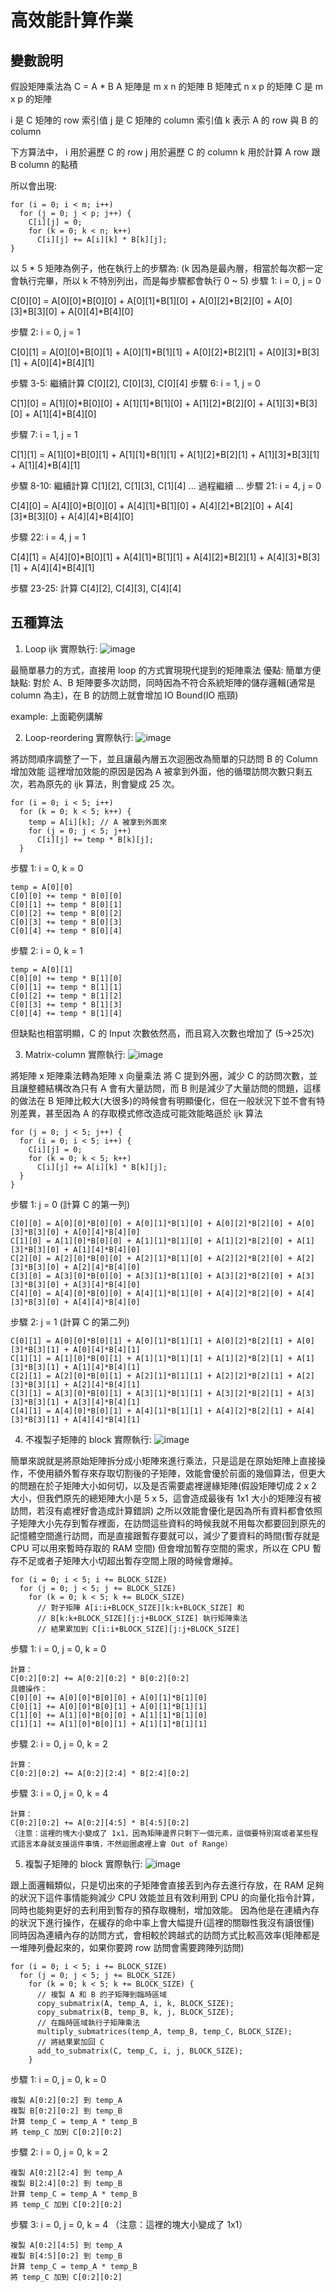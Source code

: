 # 高效能計算作業

## 變數說明
假設矩陣乘法為 C = A * B
A 矩陣是 m x n 的矩陣
B 矩陣式 n x p 的矩陣
C 是 m x p 的矩陣

i 是 C 矩陣的 row 索引值
j 是 C 矩陣的 column 索引值
k 表示 A 的 row 與 B 的 column

下方算法中， 
i 用於遍歷 C 的 row
j 用於遍歷 C 的 column
k 用於計算 A row 跟 B column 的點積

所以會出現:
```c++=
for (i = 0; i < m; i++)
  for (j = 0; j < p; j++) {
    C[i][j] = 0;
    for (k = 0; k < n; k++)
      C[i][j] += A[i][k] * B[k][j];
}
```

以 5 * 5 矩陣為例子，他在執行上的步驟為:
(k 因為是最內層，相當於每次都一定會執行完畢，所以 k 不特別列出，而是每步驟都會執行 0 ~ 5)
步驟 1: i = 0, j = 0

C[0][0] = A[0][0]*B[0][0] + A[0][1]*B[1][0] + A[0][2]*B[2][0] + A[0][3]*B[3][0] + A[0][4]*B[4][0]

步驟 2: i = 0, j = 1

C[0][1] = A[0][0]*B[0][1] + A[0][1]*B[1][1] + A[0][2]*B[2][1] + A[0][3]*B[3][1] + A[0][4]*B[4][1]

步驟 3-5: 繼續計算 C[0][2], C[0][3], C[0][4]
步驟 6: i = 1, j = 0

C[1][0] = A[1][0]*B[0][0] + A[1][1]*B[1][0] + A[1][2]*B[2][0] + A[1][3]*B[3][0] + A[1][4]*B[4][0]

步驟 7: i = 1, j = 1

C[1][1] = A[1][0]*B[0][1] + A[1][1]*B[1][1] + A[1][2]*B[2][1] + A[1][3]*B[3][1] + A[1][4]*B[4][1]

步驟 8-10: 繼續計算 C[1][2], C[1][3], C[1][4]
... 過程繼續 ...
步驟 21: i = 4, j = 0

C[4][0] = A[4][0]*B[0][0] + A[4][1]*B[1][0] + A[4][2]*B[2][0] + A[4][3]*B[3][0] + A[4][4]*B[4][0]

步驟 22: i = 4, j = 1

C[4][1] = A[4][0]*B[0][1] + A[4][1]*B[1][1] + A[4][2]*B[2][1] + A[4][3]*B[3][1] + A[4][4]*B[4][1]

步驟 23-25: 計算 C[4][2], C[4][3], C[4][4]

## 五種算法
1. Loop ijk
實際執行:
![image](https://hackmd.io/_uploads/Hy-6HUTJye.png)

最簡單暴力的方式，直接用 loop 的方式實現現代提到的矩陣乘法
優點: 簡單方便
缺點: 對於 A、B 矩陣要多次訪問，同時因為不符合系統矩陣的儲存邏輯(通常是 column 為主)，在 B 的訪問上就會增加 IO Bound(IO 瓶頸)

example: 上面範例講解

2. Loop-reordering
實際執行:
![image](https://hackmd.io/_uploads/ryrNU8akyl.png)

將訪問順序調整了一下，並且讓最內層五次迴圈改為簡單的只訪問 B 的 Column 增加效能
這裡增加效能的原因是因為 A 被拿到外面，他的循環訪問次數只剩五次，若為原先的 ijk 算法，則會變成 25 次。

```c++=
for (i = 0; i < 5; i++)
  for (k = 0; k < 5; k++) {
    temp = A[i][k]; // A 被拿到外面來
    for (j = 0; j < 5; j++)
      C[i][j] += temp * B[k][j];
  }
```

步驟 1: i = 0, k = 0
```
temp = A[0][0]
C[0][0] += temp * B[0][0]
C[0][1] += temp * B[0][1]
C[0][2] += temp * B[0][2]
C[0][3] += temp * B[0][3]
C[0][4] += temp * B[0][4]
```
步驟 2: i = 0, k = 1
```
temp = A[0][1]
C[0][0] += temp * B[1][0]
C[0][1] += temp * B[1][1]
C[0][2] += temp * B[1][2]
C[0][3] += temp * B[1][3]
C[0][4] += temp * B[1][4]
```
但缺點也相當明顯，C 的 Input 次數依然高，而且寫入次數也增加了 (5->25次)

3. Matrix-column
實際執行:
![image](https://hackmd.io/_uploads/S1VsL8pJkg.png)

將矩陣 x 矩陣乘法轉為矩陣 x 向量乘法
將 C 提到外圈，減少 C 的訪問次數，並且讓整體結構改為只有 A 會有大量訪問，而 B 則是減少了大量訪問的問題，這樣的做法在 B 矩陣比較大(大很多)的時候會有明顯優化，但在一般狀況下並不會有特別差異，甚至因為 A 的存取模式修改造成可能效能略遜於 ijk 算法
```C++=
for (j = 0; j < 5; j++) {
  for (i = 0; i < 5; i++) {
    C[i][j] = 0;
    for (k = 0; k < 5; k++)
      C[i][j] += A[i][k] * B[k][j];
  }
}
```
步驟 1: j = 0 (計算 C 的第一列)
```
C[0][0] = A[0][0]*B[0][0] + A[0][1]*B[1][0] + A[0][2]*B[2][0] + A[0][3]*B[3][0] + A[0][4]*B[4][0]
C[1][0] = A[1][0]*B[0][0] + A[1][1]*B[1][0] + A[1][2]*B[2][0] + A[1][3]*B[3][0] + A[1][4]*B[4][0]
C[2][0] = A[2][0]*B[0][0] + A[2][1]*B[1][0] + A[2][2]*B[2][0] + A[2][3]*B[3][0] + A[2][4]*B[4][0]
C[3][0] = A[3][0]*B[0][0] + A[3][1]*B[1][0] + A[3][2]*B[2][0] + A[3][3]*B[3][0] + A[3][4]*B[4][0]
C[4][0] = A[4][0]*B[0][0] + A[4][1]*B[1][0] + A[4][2]*B[2][0] + A[4][3]*B[3][0] + A[4][4]*B[4][0]
```
步驟 2: j = 1 (計算 C 的第二列)
```
C[0][1] = A[0][0]*B[0][1] + A[0][1]*B[1][1] + A[0][2]*B[2][1] + A[0][3]*B[3][1] + A[0][4]*B[4][1]
C[1][1] = A[1][0]*B[0][1] + A[1][1]*B[1][1] + A[1][2]*B[2][1] + A[1][3]*B[3][1] + A[1][4]*B[4][1]
C[2][1] = A[2][0]*B[0][1] + A[2][1]*B[1][1] + A[2][2]*B[2][1] + A[2][3]*B[3][1] + A[2][4]*B[4][1]
C[3][1] = A[3][0]*B[0][1] + A[3][1]*B[1][1] + A[3][2]*B[2][1] + A[3][3]*B[3][1] + A[3][4]*B[4][1]
C[4][1] = A[4][0]*B[0][1] + A[4][1]*B[1][1] + A[4][2]*B[2][1] + A[4][3]*B[3][1] + A[4][4]*B[4][1]
```
4. 不複製子矩陣的 block
實際執行:
![image](https://hackmd.io/_uploads/BkXTUUTy1x.png)

簡單來說就是將原始矩陣拆分成小矩陣來進行乘法，只是這是在原始矩陣上直接操作，不使用額外暫存來存取切割後的子矩陣，效能會優於前面的幾個算法，但更大的問題在於子矩陣大小如何切，以及是否需要處裡邊緣矩陣(假設矩陣切成 2 x 2 大小，但我們原先的總矩陣大小是 5 x 5，這會造成最後有 1x1 大小的矩陣沒有被訪問，若沒有處裡好會造成計算錯誤)
之所以效能會優化是因為所有資料都會依照子矩陣大小先存到暫存裡面，在訪問這些資料的時候我就不用每次都要回到原先的記憶體空間進行訪問，而是直接跟暫存要就可以，減少了要資料的時間(暫存就是 CPU 可以用來暫時存取的 RAM 空間)
但會增加暫存空間的需求，所以在 CPU 暫存不足或者子矩陣大小切超出暫存空間上限的時候會爆掉。
```
for (i = 0; i < 5; i += BLOCK_SIZE)
  for (j = 0; j < 5; j += BLOCK_SIZE)
    for (k = 0; k < 5; k += BLOCK_SIZE)
      // 對子矩陣 A[i:i+BLOCK_SIZE][k:k+BLOCK_SIZE] 和
      // B[k:k+BLOCK_SIZE][j:j+BLOCK_SIZE] 執行矩陣乘法
      // 結果累加到 C[i:i+BLOCK_SIZE][j:j+BLOCK_SIZE]
```
步驟 1: i = 0, j = 0, k = 0
```
計算：
C[0:2][0:2] += A[0:2][0:2] * B[0:2][0:2]
具體操作：
C[0][0] += A[0][0]*B[0][0] + A[0][1]*B[1][0]
C[0][1] += A[0][0]*B[0][1] + A[0][1]*B[1][1]
C[1][0] += A[1][0]*B[0][0] + A[1][1]*B[1][0]
C[1][1] += A[1][0]*B[0][1] + A[1][1]*B[1][1]
```

步驟 2: i = 0, j = 0, k = 2
```
計算：
C[0:2][0:2] += A[0:2][2:4] * B[2:4][0:2]
```
步驟 3: i = 0, j = 0, k = 4
```
計算：
C[0:2][0:2] += A[0:2][4:5] * B[4:5][0:2]
（注意：這裡的塊大小變成了 1x1，因為矩陣邊界只剩下一個元素，這個要特別寫或者某些程式語言本身就支援這件事情，不然迴圈處裡上會 Out of Range）
```
5. 複製子矩陣的 block
實際執行:
![image](https://hackmd.io/_uploads/S1ZkPL6kye.png)

跟上面邏輯類似，只是切出來的子矩陣會直接丟到內存去進行存放，在 RAM 足夠的狀況下這件事情能夠減少 CPU 效能並且有效利用到 CPU 的向量化指令計算，同時也能夠更好的去利用到暫存的預存取機制，增加效能。
因為他是在連續內存的狀況下進行操作，在緩存的命中率上會大幅提升(這裡的關聯性我沒有讀很懂)
同時因為連續內存的訪問方式，會相較於跨越式的訪問方式比較高效率(矩陣都是一堆陣列疊起來的，如果你要跨 row 訪問會需要跨陣列訪問)

```C++=
for (i = 0; i < 5; i += BLOCK_SIZE)
  for (j = 0; j < 5; j += BLOCK_SIZE)
    for (k = 0; k < 5; k += BLOCK_SIZE) {
      // 複製 A 和 B 的子矩陣到臨時區域
      copy_submatrix(A, temp_A, i, k, BLOCK_SIZE);
      copy_submatrix(B, temp_B, k, j, BLOCK_SIZE);
      // 在臨時區域執行子矩陣乘法
      multiply_submatrices(temp_A, temp_B, temp_C, BLOCK_SIZE);
      // 將結果累加回 C
      add_to_submatrix(C, temp_C, i, j, BLOCK_SIZE);
    }
```

步驟 1: i = 0, j = 0, k = 0
```
複製 A[0:2][0:2] 到 temp_A
複製 B[0:2][0:2] 到 temp_B
計算 temp_C = temp_A * temp_B
將 temp_C 加到 C[0:2][0:2]
```
步驟 2: i = 0, j = 0, k = 2
```
複製 A[0:2][2:4] 到 temp_A
複製 B[2:4][0:2] 到 temp_B
計算 temp_C = temp_A * temp_B
將 temp_C 加到 C[0:2][0:2]
```
步驟 3: i = 0, j = 0, k = 4
（注意：這裡的塊大小變成了 1x1）
```
複製 A[0:2][4:5] 到 temp_A
複製 B[4:5][0:2] 到 temp_B
計算 temp_C = temp_A * temp_B
將 temp_C 加到 C[0:2][0:2]
```
